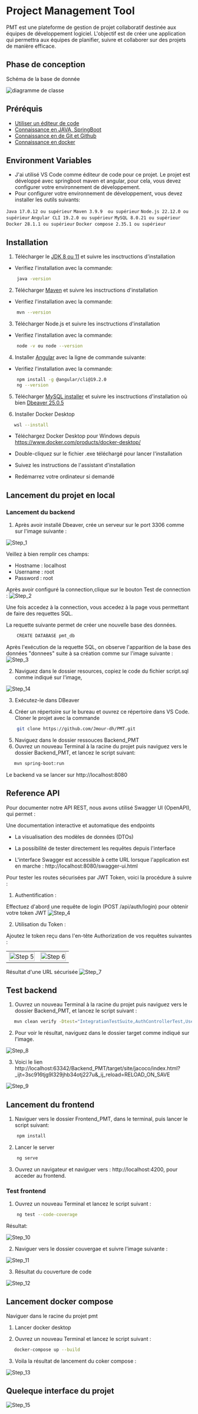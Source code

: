 # Project Management Tool

PMT est une plateforme de gestion de projet collaboratif destinée aux équipes de développement logiciel. L'objectif est de créer une application qui permettra aux équipes de planifier, suivre et collaborer sur des projets de manière efficace.

## Phase de conception 
Schéma de la base de donnée

<img src="./screenshot\diagramme de classe.png" alt="diagramme de classe" >

## Préréquis

- [Utiliser un éditeur de code](https://www.oracle.com/java/technologies/downloads/)
- [Connaissance en JAVA, SpringBoot](https://docs.spring.io/spring-framework/reference/index.html)
- [Connaissance en de Git et Github](https://docs.github.com/fr)
- [Connaissance en docker](https://docs.docker.com/)

## Environment Variables

- J'ai utilisé VS Code comme éditeur de code pour ce projet. Le projet est développé avec springboot maven et angular, pour cela, vous devez configurer votre environnement de développement.
- Pour configurer votre environnement de développement, vous devez installer les outils suivants:

`Java 17.0.12 ou supérieur` 
`Maven 3.9.9  ou supérieur`
`Node.js 22.12.0 ou supérieur`
`Angular CLI 19.2.0 ou supérieur`
`MySQL 8.0.21 ou supérieur`
`Docker 28.1.1 ou supérieur`
`Docker compose 2.35.1 ou supérieur`

## Installation

1. Télécharger le  [JDK 8 ou 11](https://www.oracle.com/java/technologies/downloads/) et suivre les insctructions d'installation
- Verifiez l'installation avec la commande:

```bash
    java -version
```
2. Télécharger [Maven](https://maven.apache.org/install.html)  et suivre les insctructions d'installation
- Verifiez l'installation avec la commande:

```bash
    mvn --version
```
3. Télécharger Node.js et suivre les insctructions d'installation
- Verifiez l'installation avec la commande:

```bash
    node -v ou node --version
```
4. Installer [Angular](https://angular.dev/installation) avec la ligne de commande suivante:
- Verifiez l'installation avec la commande:

```bash
    npm install -g @angular/cli@19.2.0
    ng --version
```
5. Télécharger [MySQL installer](https://dev.mysql.com/downloads/installe/)  et suivre les insctructions d'installation où bien [Dbeaver 25.0.5](https://dbeaver.io/download/)

6. Installer Docker Desktop

```bash
   wsl --install
```

* Téléchargez Docker Desktop pour Windows depuis https://www.docker.com/products/docker-desktop/

* Double-cliquez sur le fichier .exe téléchargé pour lancer l'installation

* Suivez les instructions de l'assistant d'installation

* Redémarrez votre ordinateur si demandé


## Lancement du projet en local
### Lancement du backend

1. Après avoir installé Dbeaver, crée un serveur sur le port 3306 comme 
        sur l'image suivante :
<img src="./screenshot\step_1.png" alt="Step_1" >


Veillez à bien remplir ces champs:

* Hostname : localhost
* Username : root
* Password : root

Après avoir configuré la connection,clique sur le bouton Test de connection :
<img src="./screenshot\step_2.png" alt="Step_2" >

Une fois accedez à la connection, vous accedez à la page vous permettant de faire des requettes SQL.

La requette suivante permet de créer une nouvelle base des données.

```bash
    CREATE DATABASE pmt_db
```

Après l'exécution de la requette SQL, on observe l'apparition de la base des données "donnees" suite à sa création comme sur l'image suivante :
<img src="./screenshot\step_3.png" alt="Step_3" >

2. Naviguez dans le dossier resources, copiez le code du fichier script.sql comme indiqué sur l'image, 
<img src="./screenshot\step_14.png" alt="Step_14" >

3. Exécutez-le dans DBeaver

4. Créer un répertoire sur le bureau et ouvrez ce répertoire dans VS Code. Cloner le projet avec la commande

```bash
    git clone https://github.com/Jmour-dh/PMT.git
```

5. Naviguez dans le dossier ressouces Backend_PMT
6. Ouvrez un nouveau Terminal à la racine du projet puis naviguez vers le dossier Backend_PMT, et lancez le script suivant:


```bash
   mvn spring-boot:run  
```

Le backend va se lancer sur http://localhost:8080



## Reference API

Pour documenter notre API REST, nous avons utilisé Swagger UI (OpenAPI), qui permet :

Une documentation interactive et automatique des endpoints

* La visualisation des modèles de données (DTOs)

* La possibilité de tester directement les requêtes depuis l'interface

* L'interface Swagger est accessible à cette URL lorsque l'application est en marche :
http://localhost:8080/swagger-ui.html

Pour tester les routes sécurisées par JWT Token, voici la procédure à suivre :

1. Authentification :

Effectuez d'abord une requête de login (POST /api/auth/login) pour obtenir votre token JWT
<img src="./screenshot\step_4.png" alt="Step_4" >

2. Utilisation du Token :

Ajoutez le token reçu dans l'en-tête Authorization de vos requêtes suivantes :
<table>
  <tr>
    <td><img src="./screenshot/step_5.png" alt="Step 5" width="100%"></td>
    <td><img src="./screenshot/step_6.png" alt="Step 6" width="100%"></td>
  </tr>
</table>

Résultat d'une URL sécurisée
<img src="./screenshot\step_7.png" alt="Step_7" >

## Test backend
1. Ouvrez un nouveau Terminal à la racine du projet puis naviguez vers le dossier Backend_PMT, et lancez le script suivant :

```bash
   mvn clean verify -Dtest="IntegrationTestSuite,AuthControllerTest,UserControllerTest,TaskHistoryControllerTest,TaskControllerTest,ProjectControllerTest,ProjectMemberControllerTest"
```

2. Pour voir le résultat, naviguez dans le dossier target comme indiqué sur l'image.
<img src="./screenshot\step_8.png" alt="Step_8" >

3. Voici le lien 
http://localhost:63342/Backend_PMT/target/site/jacoco/index.html?_ijt=3sc916tjg9l329jhb34otj227u&_ij_reload=RELOAD_ON_SAVE

<img src="./screenshot\step_9.png" alt="Step_9" >

## Lancement du frontend

1. Naviguer vers le dossier Frontend_PMT, dans le terminal, puis lancer le script suivant:

```bash
    npm install
```

2. Lancer le server

```bash
    ng serve
```

3. Ouvrez un navigateur et naviguer vers : http://localhost:4200, pour acceder au frontend.


### Test frontend

1. Ouvrez un nouveau Terminal et lancez le script suivant :

```bash
    ng test --code-coverage
```

Résultat: 

<img src="./screenshot\step_10.png" alt="Step_10" >

2. Naviguer vers le dossier couvergae et suivre l'image suivante :

<img src="./screenshot\step_11.png" alt="Step_11" >

3. Résultat du couverture de code 

<img src="./screenshot\step_12.png" alt="Step_12" >

## Lancement docker compose
Naviguer dans le racine du projet pmt

1. Lancer docker desktop 

2. Ouvrez un nouveau Terminal et lancez le script suivant : 

```bash
   docker-compose up --build
```

3. Voila la résultat de lancement du coker compose : 
<img src="./screenshot\step_13.png" alt="Step_13" >

## Queleque interface du projet
<img src="./screenshot\step_15.png" alt="Step_15" >




